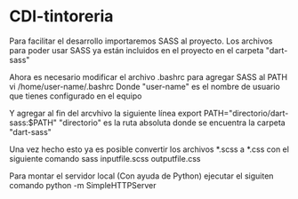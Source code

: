 # CDI-tintoreria

Para facilitar el desarrollo importaremos SASS al proyecto.
Los archivos para poder usar SASS ya están incluidos en el proyecto en el carpeta "dart-sass"

Ahora es necesario modificar el archivo .bashrc para agregar SASS al PATH
        vi /home/user-name/.bashrc
Donde "user-name" es el nombre de usuario que tienes configurado en el equipo

Y agregar al fin del arcvhivo la siguiente línea
      export PATH="directorio/dart-sass:$PATH"
"directorio" es la ruta absoluta donde se encuentra la carpeta "dart-sass"

Una vez hecho esto ya es posible convertir los archivos *.scss a *.css con el siguiente comando
              sass inputfile.scss outputfile.css

Para montar el servidor local (Con ayuda de Python) ejecutar el siguiten comando
      python -m SimpleHTTPServer


